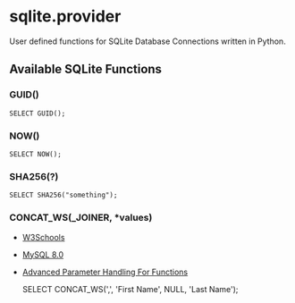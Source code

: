 # sqlite.provider
User defined functions for SQLite Database Connections written in Python.

## Available SQLite Functions

### GUID()

    SELECT GUID();

### NOW()

    SELECT NOW();

### SHA256(?)

    SELECT SHA256("something");

### CONCAT_WS(_JOINER, *values)

 * [W3Schools](https://www.w3schools.com/sql/func_mysql_concat_ws.asp)
 * [MySQL 8.0](https://dev.mysql.com/doc/refman/8.0/en/string-functions.html#function_concat-ws)
 * [Advanced Parameter Handling For Functions](https://www.linuxtopia.org/online_books/programming_books/python_programming/python_ch15s09.html)


    SELECT CONCAT_WS(',', 'First Name', NULL, 'Last Name');
            
